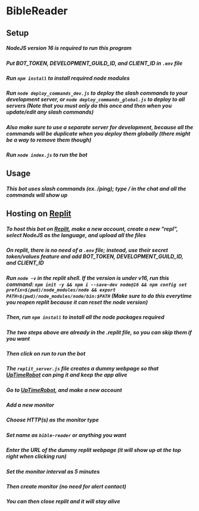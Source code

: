 # BibleReader

## Setup
##### NodeJS version 16 is required to run this program
##### Put BOT_TOKEN, DEVELOPMENT_GUILD_ID, and CLIENT_ID in `.env` file
##### Run `npm install` to install required node modules
##### Run `node deploy_commands_dev.js` to deploy the slash commands to your development server, or `node deploy_commands_global.js` to deploy to all servers (Note that you must only do this once and then when you update/edit any slash commands)
##### Also make sure to use a separate server for development, because all the commands will be duplicate when you deploy them globally (there might be a way to remove them though)
##### Run `node index.js` to run the bot

## Usage
##### This bot uses slash commands (ex. /ping); type / in the chat and all the commands will show up

## Hosting on [Replit](https://replit.com)
##### To host this bot on [Replit](https://replit.com), make a new account, create a new "repl", select NodeJS as the language, and upload all the files
##### On replit, there is no need of a `.env` file; instead, use their secret token/values feature and add BOT_TOKEN, DEVELOPMENT_GUILD_ID, and CLIENT_ID
##### Run `node -v` in the replit shell. If the version is under v16, run this command: `npm init -y && npm i --save-dev node@16 && npm config set prefix=$(pwd)/node_modules/node && export PATH=$(pwd)/node_modules/node/bin:$PATH` (Make sure to do this everytime you reopen replit because it can reset the node version)
##### Then, run `npm install` to install all the node packages required
##### The two steps above are already in the .replit file, so you can skip them if you want
##### Then click on run to run the bot
##### The `replit_server.js` file creates a dummy webpage so that [UpTimeRobot](https://uptimerobot.com) can ping it and keep the app alive
##### Go to [UpTimeRobot](https://uptimerobot.com/), and make a new account
##### Add a new monitor
##### Choose HTTP(s) as the monitor type
##### Set name as `bible-reader` or anything you want
##### Enter the URL of the dummy replit webpage (it will show up at the top right when clicking run)
##### Set the monitor interval as 5 minutes
##### Then create monitor (no need for alert contact)
##### You can then close replit and it will stay alive
